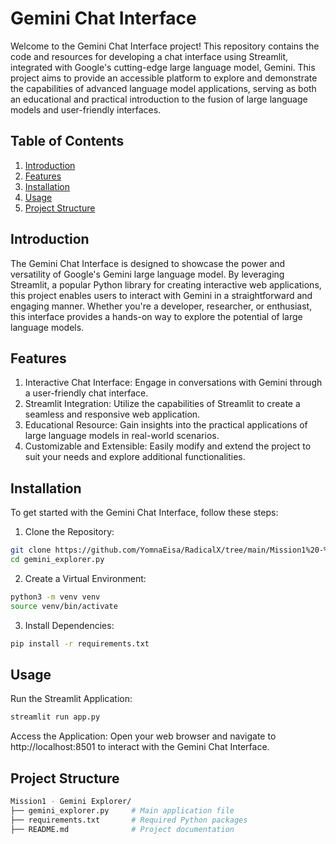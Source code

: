 # Gemini Chat Interface
Welcome to the Gemini Chat Interface project! This repository contains the code and resources for developing a chat interface using Streamlit, integrated with Google's cutting-edge large language model, Gemini. This project aims to provide an accessible platform to explore and demonstrate the capabilities of advanced language model applications, serving as both an educational and practical introduction to the fusion of large language models and user-friendly interfaces.

## Table of Contents
1. [Introduction](#introduction)
2. [Features](#features)
3. [Installation](#installation)
4. [Usage](#usage)
5. [Project Structure](#project-structure)

## Introduction
The Gemini Chat Interface is designed to showcase the power and versatility of Google's Gemini large language model. By leveraging Streamlit, a popular Python library for creating interactive web applications, this project enables users to interact with Gemini in a straightforward and engaging manner. Whether you're a developer, researcher, or enthusiast, this interface provides a hands-on way to explore the potential of large language models.

## Features
1. Interactive Chat Interface: Engage in conversations with Gemini through a user-friendly chat interface.
2. Streamlit Integration: Utilize the capabilities of Streamlit to create a seamless and responsive web application.
3. Educational Resource: Gain insights into the practical applications of large language models in real-world scenarios.
4. Customizable and Extensible: Easily modify and extend the project to suit your needs and explore additional functionalities.

## Installation
To get started with the Gemini Chat Interface, follow these steps:

1. Clone the Repository:
```bash
git clone https://github.com/YomnaEisa/RadicalX/tree/main/Mission1%20-%20Gemini%20Explorer
cd gemini_explorer.py
```

2. Create a Virtual Environment:
```bash
python3 -m venv venv
source venv/bin/activate
```

3. Install Dependencies:
```bash
pip install -r requirements.txt
```

## Usage
Run the Streamlit Application:
```bash
streamlit run app.py
```

Access the Application:
Open your web browser and navigate to http://localhost:8501 to interact with the Gemini Chat Interface.

## Project Structure
```bash
Mission1 - Gemini Explorer/
├── gemini_explorer.py     # Main application file
├── requirements.txt       # Required Python packages
├── README.md              # Project documentation
```
